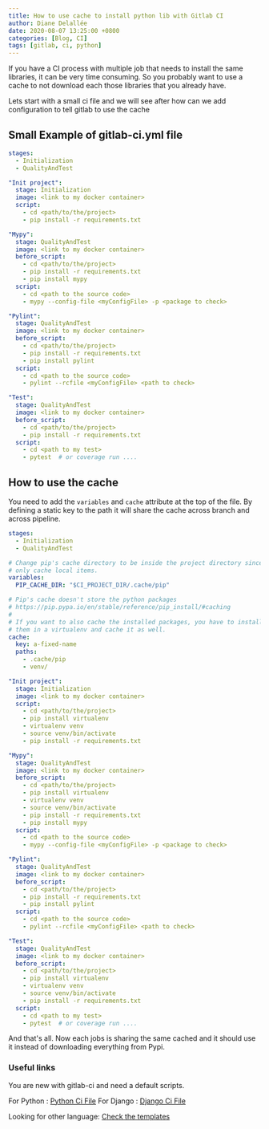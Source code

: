 ```yaml
---
title: How to use cache to install python lib with Gitlab CI
author: Diane Delallée
date: 2020-08-07 13:25:00 +0800
categories: [Blog, CI]
tags: [gitlab, ci, python]
---
```


If you have a CI process with multiple job that needs to install the same libraries, it can be very time consuming.
So you probably want to use a cache to not download each those libraries that you already have.

Lets start with a small ci file and we will see after how can we add configuration to tell gitlab to use the cache
## Small Example of gitlab-ci.yml file


```yaml
stages:
  - Initialization
  - QualityAndTest

"Init project":
  stage: Initialization
  image: <link to my docker container>
  script:
    - cd <path/to/the/project>
    - pip install -r requirements.txt

"Mypy":
  stage: QualityAndTest
  image: <link to my docker container>
  before_script:
    - cd <path/to/the/project>
    - pip install -r requirements.txt
    - pip install mypy
  script: 
    - cd <path to the source code>
    - mypy --config-file <myConfigFile> -p <package to check>

"Pylint":
  stage: QualityAndTest
  image: <link to my docker container>
  before_script:
    - cd <path/to/the/project>
    - pip install -r requirements.txt
    - pip install pylint
  script: 
    - cd <path to the source code>
    - pylint --rcfile <myConfigFile> <path to check>

"Test":
  stage: QualityAndTest
  image: <link to my docker container>
  before_script:
    - cd <path/to/the/project>
    - pip install -r requirements.txt
  script:
    - cd <path to my test>
    - pytest  # or coverage run ....
```

## How to use the cache

You need to add the `variables` and `cache` attribute at the top of the file. By defining a static key to the path
it will share the cache across branch and across pipeline.
```yaml
stages:
  - Initialization
  - QualityAndTest

# Change pip's cache directory to be inside the project directory since we can
# only cache local items.
variables:
  PIP_CACHE_DIR: "$CI_PROJECT_DIR/.cache/pip"

# Pip's cache doesn't store the python packages
# https://pip.pypa.io/en/stable/reference/pip_install/#caching
#
# If you want to also cache the installed packages, you have to install
# them in a virtualenv and cache it as well.
cache:
  key: a-fixed-name
  paths:
    - .cache/pip
    - venv/

"Init project":
  stage: Initialization
  image: <link to my docker container>
  script:
    - cd <path/to/the/project>
    - pip install virtualenv
    - virtualenv venv
    - source venv/bin/activate
    - pip install -r requirements.txt

"Mypy":
  stage: QualityAndTest
  image: <link to my docker container>
  before_script:
    - cd <path/to/the/project>
    - pip install virtualenv
    - virtualenv venv
    - source venv/bin/activate
    - pip install -r requirements.txt
    - pip install mypy
  script: 
    - cd <path to the source code>
    - mypy --config-file <myConfigFile> -p <package to check>

"Pylint":
  stage: QualityAndTest
  image: <link to my docker container>
  before_script:
    - cd <path/to/the/project>
    - pip install -r requirements.txt
    - pip install pylint
  script: 
    - cd <path to the source code>
    - pylint --rcfile <myConfigFile> <path to check>

"Test":
  stage: QualityAndTest
  image: <link to my docker container>
  before_script:
    - cd <path/to/the/project>
    - pip install virtualenv
    - virtualenv venv
    - source venv/bin/activate
    - pip install -r requirements.txt
  script:
    - cd <path to my test>
    - pytest  # or coverage run ....
```

And that's all. Now each jobs is sharing the same cached and it should use it instead of downloading everything from Pypi.
### Useful links

You are new with gitlab-ci and need a default scripts.

For Python : [Python Ci File](https://gitlab.com/gitlab-org/gitlab/-/blob/master/lib/gitlab/ci/templates/Python.gitlab-ci.yml)
For Django : [Django Ci File](https://gitlab.com/gitlab-org/gitlab/-/blob/master/lib/gitlab/ci/templates/Django.gitlab-ci.yml)

Looking for other language: 
[Check the templates](https://docs.gitlab.com/ee/ci/examples/#cicd-templates)
